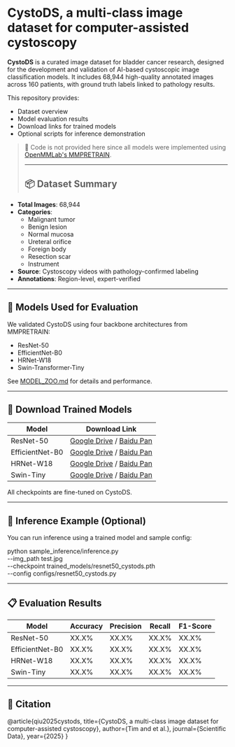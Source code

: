 # CystoDS, a multi-class image dataset for computer-assisted cystoscopy
**CystoDS** is a curated image dataset for bladder cancer research, designed for the development and validation of AI-based cystoscopic image classification models. It includes 68,944 high-quality annotated images across 160 patients, with ground truth labels linked to pathology results.

This repository provides:
- Dataset overview
- Model evaluation results
- Download links for trained models
- Optional scripts for inference demonstration

> 🔧 Code is not provided here since all models were implemented using [OpenMMLab's MMPRETRAIN](https://github.com/open-mmlab/mmpretrain).
>
> ---
>
> ## 📦 Dataset Summary

- **Total Images**: 68,944
- **Categories**:
  - Malignant tumor
  - Benign lesion
  - Normal mucosa
  - Ureteral orifice
  - Foreign body
  - Resection scar
  - Instrument
- **Source**: Cystoscopy videos with pathology-confirmed labeling
- **Annotations**: Region-level, expert-verified

---

## 🧠 Models Used for Evaluation

We validated CystoDS using four backbone architectures from MMPRETRAIN:
- ResNet-50
- EfficientNet-B0
- HRNet-W18
- Swin-Transformer-Tiny

See [MODEL_ZOO.md](./MODEL_ZOO.md) for details and performance.

---

## 🚀 Download Trained Models

| Model                | Download Link                                 |
|---------------------|-----------------------------------------------|
| ResNet-50           | [Google Drive](#) / [Baidu Pan](#)           |
| EfficientNet-B0     | [Google Drive](#) / [Baidu Pan](#)           |
| HRNet-W18           | [Google Drive](#) / [Baidu Pan](#)           |
| Swin-Tiny           | [Google Drive](#) / [Baidu Pan](#)           |

All checkpoints are fine-tuned on CystoDS.

---

## 🧪 Inference Example (Optional)

You can run inference using a trained model and sample config:

python sample_inference/inference.py \
    --img_path test.jpg \
    --checkpoint trained_models/resnet50_cystods.pth \
    --config configs/resnet50_cystods.py

---

## 📋 Evaluation Results

| Model              | Accuracy | Precision | Recall | F1-Score |
|-------------------|----------|-----------|--------|----------|
| ResNet-50         | XX.X%    | XX.X%     | XX.X%  | XX.X%    |
| EfficientNet-B0   | XX.X%    | XX.X%     | XX.X%  | XX.X%    |
| HRNet-W18         | XX.X%    | XX.X%     | XX.X%  | XX.X%    |
| Swin-Tiny         | XX.X%    | XX.X%     | XX.X%  | XX.X%    |

---

## 📌 Citation

@article{qiu2025cystods,
  title={CystoDS, a multi-class image dataset for computer-assisted cystoscopy},
  author={Tim and et al.},
  journal={Scientific Data},
  year={2025}
}

